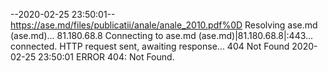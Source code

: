 --2020-02-25 23:50:01--  https://ase.md/files/publicatii/anale/anale_2010.pdf%0D
Resolving ase.md (ase.md)... 81.180.68.8
Connecting to ase.md (ase.md)|81.180.68.8|:443... connected.
HTTP request sent, awaiting response... 404 Not Found
2020-02-25 23:50:01 ERROR 404: Not Found.

